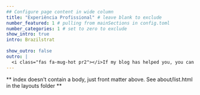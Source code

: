 ```yaml
---
## Configure page content in wide column
title: "Experiência Profissional" # leave blank to exclude
number_featured: 1 # pulling from mainSections in config.toml
number_categories: 1 # set to zero to exclude
show_intro: true
intro: Brazilstrat
  
show_outro: false
outro: |
  <i class="fas fa-mug-hot pr2"></i>If my blog has helped you, you can [buy me a coffee](https://ko-fi.com/)!
---
```


** index doesn't contain a body, just front matter above.
See about/list.html in the layouts folder **
